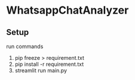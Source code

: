 # WhatsappChatAnalyzer
 
## Setup
run commands
1) pip freeze > requirement.txt
2) pip install -r requirement.txt
3) streamlit run main.py
